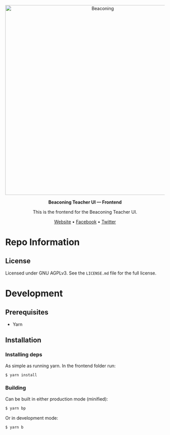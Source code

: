 <p align="center">
  <img width="600" src="http://beaconing.eu/wp-content/themes/beaconing/images/logo/original_version_(black).png" alt="Beaconing">
</p>
<p align="center">
  <strong>Beaconing Teacher UI &mdash; Frontend</strong>
</p>
<p align="center">
  This is the frontend for the Beaconing Teacher UI.
</p>
<p align="center">
  <a href="http://beaconing.eu/">Website</a> • <a href="https://www.facebook.com/beaconing/">Facebook</a> • <a href="https://twitter.com/BeaconingEU">Twitter</a>
</p>

# Repo Information
## License
Licensed under GNU AGPLv3. See the `LICENSE.md` file for the full license.

# Development
## Prerequisites
- Yarn

## Installation
### Installing deps
As simple as running yarn.
In the frontend folder run:

```bash
$ yarn install
```

### Building
Can be built in either production mode (minified):

```bash
$ yarn bp
```

Or in development mode:

```bash
$ yarn b
```
